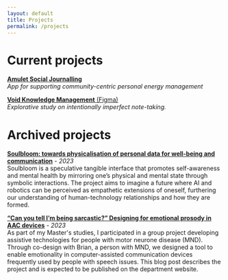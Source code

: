 ```yaml
---
layout: default
title: Projects
permalink: /projects
---
```


# Current projects

[**Amulet Social Journalling**](https://www.noblank.space/work/amulet)\
*App for supporting community-centric personal energy management*

[**Void Knowledge Management** (Figma)](https://www.figma.com/file/uvdFSgSNeqAohRrif95Bh2/Void-App?type=design&node-id=108%3A1835&mode=design&t=855WqlKT1VofLXYR-1)\
*Explorative study on intentionally imperfect note-taking.*

# Archived projects

[**Soulbloom: towards physicalisation of personal data for well-being and communication**](https://searle.hu/assets/Soulbloom.pdf) - *2023*\
Soulbloom is a speculative tangible interface that promotes self-awareness and mental health by mirroring one’s physical and mental state through symbolic interactions. The project aims to imagine a future where AI and robotics can be perceived as empathetic extensions of oneself, furthering our understanding of human-technology relationships and how they are formed.

[**“Can you tell I’m being sarcastic?” Designing for emotional prosody in AAC devices**](https://docs.google.com/document/u/1/d/1M2XZepdWIJRz9iM7gxdkttrHa92YvMOTCeMWu9qYSJw/mobilebasic) - *2023*\
As part of my Master's studies, I participated in a group project developing assistive technologies for people with motor neurone disease (MND). Through co-design with Brian, a person with MND, we designed a tool to enable emotionality in computer-assisted communication devices frequently used by people with speech issues. This blog post describes the project and is expected to be published on the department website. 